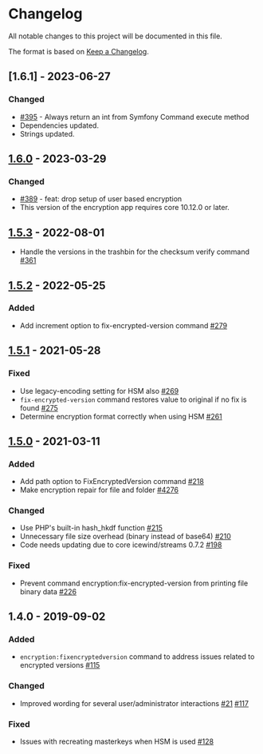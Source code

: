 # Changelog

All notable changes to this project will be documented in this file.

The format is based on [Keep a Changelog](http://keepachangelog.com/en/1.0.0/).

## [1.6.1] - 2023-06-27

### Changed

-  [#395](https://github.com/owncloud/encryption/issues/395) - Always return an int from Symfony Command execute method
- Dependencies updated.
- Strings updated.


## [1.6.0] - 2023-03-29

### Changed

- [#389](https://github.com/owncloud/encryption/issues/389) - feat: drop setup of user based encryption
- This version of the encryption app requires core 10.12.0 or later.


## [1.5.3] - 2022-08-01

- Handle the versions in the trashbin for the checksum verify command [#361](https://github.com/owncloud/encryption/issues/361)

## [1.5.2] - 2022-05-25

### Added
- Add increment option to fix-encrypted-version command [#279](https://github.com/owncloud/encryption/issues/279)

## [1.5.1] - 2021-05-28

### Fixed

- Use legacy-encoding setting for HSM also [#269](https://github.com/owncloud/encryption/issues/269)
- `fix-encrypted-version` command restores value to original if no fix is found  [#275](https://github.com/owncloud/encryption/issues/275)
- Determine encryption format correctly when using HSM  [#261](https://github.com/owncloud/encryption/pull/261)

## [1.5.0] - 2021-03-11

### Added

- Add path option to FixEncryptedVersion command [#218](https://github.com/owncloud/encryption/pull/218)
- Make encryption repair for file and folder [#4276](https://github.com/owncloud/enterprise/issues/4276)

### Changed

- Use PHP's built-in hash_hkdf function [#215](https://github.com/owncloud/encryption/pull/215)
- Unnecessary file size overhead (binary instead of base64) [#210](https://github.com/owncloud/encryption/issues/210)
- Code needs updating due to core icewind/streams 0.7.2 [#198](https://github.com/owncloud/encryption/issues/198)

### Fixed

- Prevent command encryption:fix-encrypted-version from printing file binary data [#226](https://github.com/owncloud/encryption/pull/226)

## 1.4.0 - 2019-09-02

### Added

- `encryption:fixencryptedversion` command to address issues related to encrypted versions  [#115](https://github.com/owncloud/encryption/pull/115)

### Changed

- Improved wording for several user/administrator interactions [#21](https://github.com/owncloud/encryption/pull/21) [#117](https://github.com/owncloud/encryption/pull/117)

### Fixed

- Issues with recreating masterkeys when HSM is used [#128](https://github.com/owncloud/encryption/pull/128)


[Unreleased]: https://github.com/owncloud/encryption/compare/v1.6.0...HEAD
[1.6.0]: https://github.com/owncloud/encryption/compare/v1.5.3...v1.6.0
[1.5.3]: https://github.com/owncloud/encryption/compare/v1.5.2...v1.5.3
[1.5.2]: https://github.com/owncloud/encryption/compare/v1.5.1...v1.5.2
[1.5.1]: https://github.com/owncloud/encryption/compare/v1.5.0...v1.5.1
[1.5.0]: https://github.com/owncloud/encryption/compare/v1.4.0...v1.5.0
